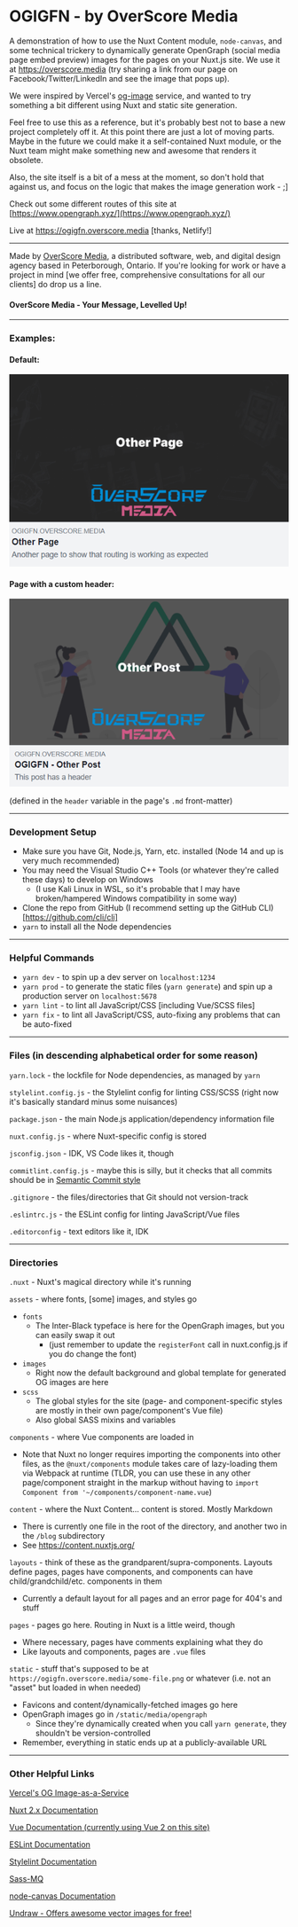 # OGIGFN - by OverScore Media

A demonstration of how to use the Nuxt Content module, `node-canvas`, and some technical trickery to dynamically generate OpenGraph (social media page embed preview) images for the pages on your Nuxt.js site. We use it at https://overscore.media (try sharing a link from our page on Facebook/Twitter/LinkedIn and see the image that pops up).

We were inspired by Vercel's [og-image](https://github.com/vercel/og-image) service, and wanted to try something a bit different using Nuxt and static site generation.

Feel free to use this as a reference, but it's probably best not to base a new project completely off it. At this point there are just a lot of moving parts. Maybe in the future we could make it a self-contained Nuxt module, or the Nuxt team might make something new and awesome that renders it obsolete.

Also, the site itself is a bit of a mess at the moment, so don't hold that against us, and focus on the logic that makes the image generation work - ;]

Check out some different routes of this site at [https://www.opengraph.xyz/](https://www.opengraph.xyz/)

Live at https://ogigfn.overscore.media [thanks, Netlify!]

---

Made by [OverScore Media](https://overscore.media), a distributed software, web, and digital design agency based in Peterborough, Ontario. If you're looking for work or have a project in mind [we offer free, comprehensive consultations for all our clients] do drop us a line.

#### OverScore Media - Your Message, Levelled Up!
---

### Examples:

#### Default:

![A rectangular preview of what a link posted to Facebook might look like - has chalkboard-like drawings overlayed with a transparent dark foreground, the words "Other Page" in the middle, and OverScore Media's logo at the bottom](static/other-page-example.png)

#### Page with a custom header:

![A rectangular preview of what a link posted to Facebook might look like - has a clipart picture overlayed with a transparent dark foreground, the words "Other Post" in the middle, and OverScore Media's logo at the bottom](static/other-post-example.png)

(defined in the `header` variable in the page's `.md` front-matter)

---

### Development Setup

- Make sure you have Git, Node.js, Yarn, etc. installed (Node 14 and up is very much recommended)
- You may need the Visual Studio C++ Tools (or whatever they're called these days) to develop on Windows
  - (I use Kali Linux in WSL, so it's probable that I may have broken/hampered Windows compatibility in some way)
- Clone the repo from GitHub (I recommend setting up the GitHub CLI)[https://github.com/cli/cli]
- `yarn` to install all the Node dependencies

---

### Helpful Commands
- `yarn dev` - to spin up a dev server on `localhost:1234`
- `yarn prod` - to generate the static files (`yarn generate`) and spin up a production server on `localhost:5678`
- `yarn lint` - to lint all JavaScript/CSS [including Vue/SCSS files]
- `yarn fix` - to lint all JavaScript/CSS, auto-fixing any problems that can be auto-fixed

---

### Files (in descending alphabetical order for some reason)

`yarn.lock` - the lockfile for Node dependencies, as managed by `yarn`

`stylelint.config.js` - the Stylelint config for linting CSS/SCSS (right now it's basically standard minus some nuisances)

`package.json` - the main Node.js application/dependency information file

`nuxt.config.js` - where Nuxt-specific config is stored

`jsconfig.json` - IDK, VS Code likes it, though

`commitlint.config.js` - maybe this is silly, but it checks that all commits should be in [Semantic Commit style](https://www.conventionalcommits.org/en/v1.0.0/)

`.gitignore` - the files/directories that Git should not version-track

`.eslintrc.js` - the ESLint config for linting JavaScript/Vue files

`.editorconfig` - text editors like it, IDK

---

### Directories

`.nuxt` - Nuxt's magical directory while it's running

`assets` - where fonts, [some] images, and styles go
  - `fonts`
    - The Inter-Black typeface is here for the OpenGraph images, but you can easily swap it out
      - (just remember to update the `registerFont` call in nuxt.config.js if you do change the font)
  - `images`
    - Right now the default background and global template for generated OG images are here
  - `scss`
    - The global styles for the site (page- and component-specific styles are mostly in their own page/component's Vue file)
    - Also global SASS mixins and variables

`components` - where Vue components are loaded in
  - Note that Nuxt no longer requires importing the components into other files, as the `@nuxt/components` module takes care of lazy-loading them via Webpack at runtime (TLDR, you can use these in any other page/component straight in the markup without having to `import Component from '~/components/component-name.vue`)

`content` - where the Nuxt Content... content is stored. Mostly Markdown
  - There is currently one file in the root of the directory, and another two in the `/blog` subdirectory
  - See https://content.nuxtjs.org/

`layouts` - think of these as the grandparent/supra-components. Layouts define pages, pages have components, and components can have child/grandchild/etc. components in them
  - Currently a default layout for all pages and an error page for 404's and stuff

`pages` - pages go here. Routing in Nuxt is a little weird, though
  - Where necessary, pages have comments explaining what they do
  - Like layouts and components, pages are `.vue` files

`static` - stuff that's supposed to be at `https://ogigfn.overscore.media/some-file.png` or whatever (i.e. not an "asset" but loaded in when needed)
  - Favicons and content/dynamically-fetched images go here
  - OpenGraph images go in `/static/media/opengraph`
    - Since they're dynamically created when you call `yarn generate`, they shouldn't be version-controlled
  - Remember, everything in static ends up at a publicly-available URL

---

### Other Helpful Links

[Vercel's OG Image-as-a-Service](https://github.com/vercel/og-image)

[Nuxt 2.x Documentation](https://nuxtjs.org/docs/2.x/get-started/installation)

[Vue Documentation (currently using Vue 2 on this site)](https://vuejs.org/)

[ESLint Documentation](https://eslint.org/docs/user-guide/configuring)

[Stylelint Documentation](https://stylelint.io/user-guide/configure)

[Sass-MQ](https://github.com/sass-mq/sass-mq)

[node-canvas Documentation](https://github.com/Automattic/node-canvas)

[Undraw - Offers awesome vector images for free!](https://undraw.co/)
